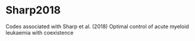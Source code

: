 # Sharp2018
Codes associated with Sharp et al. (2018) Optimal control of acute myeloid leukaemia with coexistence
